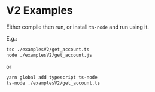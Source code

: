 # V2 Examples

Either compile then run, or install `ts-node` and run using it.

E.g.:

```bash
tsc ./examplesV2/get_account.ts
node ./examplesV2/get_account.js
```

or

```bash
yarn global add typescript ts-node
ts-node ./examplesV2/get_account.ts
```
